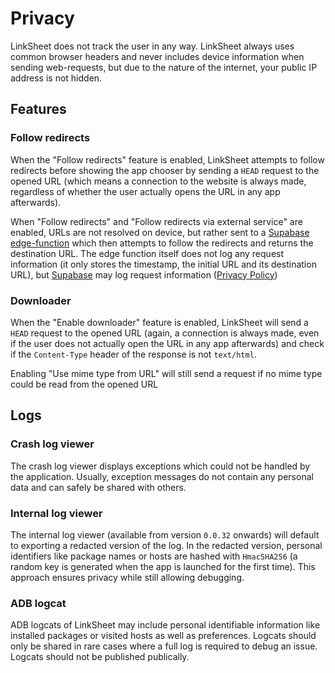 # Privacy

LinkSheet does not track the user in any way. LinkSheet always uses common browser headers and never
includes device information when sending web-requests, but due to the nature of the internet, your
public IP address is not hidden.

## Features

### Follow redirects

When the "Follow redirects" feature is enabled, LinkSheet attempts to follow redirects before
showing the app chooser by sending a `HEAD` request to the opened URL (which means a connection to
the website is always made, regardless of whether the user actually opens the URL in any app
afterwards).

When "Follow redirects" and "Follow redirects via external service" are enabled, URLs are not
resolved on device, but rather sent to
a [Supabase edge-function](https://github.com/1fexd/supabase-redirect-edge-function/) which then
attempts to follow the redirects and returns the destination URL. The edge function itself does not
log any request information (it only stores the timestamp, the initial URL and its destination URL),
but [Supabase](https://supabase.com) may log request
information ([Privacy Policy](https://supabase.com/privacy))

### Downloader

When the "Enable downloader" feature is enabled, LinkSheet will send a `HEAD` request to the opened
URL (again, a connection is always made, even if the user does not actually open the URL in any app
afterwards) and check if the `Content-Type` header of the response is not `text/html`.

Enabling "Use mime type from URL" will still send a request if no mime type could be read from the
opened URL

## Logs

### Crash log viewer

The crash log viewer displays exceptions which could not be handled by the application. Usually,
exception messages do not contain any personal data and can safely be shared with others.

### Internal log viewer

The internal log viewer (available from version `0.0.32` onwards) will default to exporting a
redacted version of the log. In the redacted version, personal identifiers like package names or
hosts are hashed with `HmacSHA256` (a random key is generated when the app is launched for the first
time). This approach ensures privacy while still allowing debugging. 

### ADB logcat

ADB logcats of LinkSheet may include personal identifiable information like installed packages or
visited hosts as well as preferences. Logcats should only be shared in rare cases where a full log
is required to debug an issue. Logcats should not be published publically.